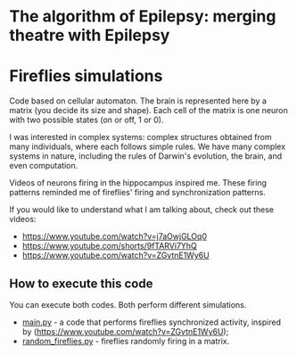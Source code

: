 # The algorithm of Epilepsy: merging theatre with Epilepsy
# Fireflies simulations

Code based on cellular automaton.
The brain is represented here by a matrix (you decide its size and shape). Each cell of the matrix is one neuron with two possible states (on or off, 1 or 0).

I was interested in complex systems: complex structures obtained from many individuals, where each follows simple rules.
We have many complex systems in nature, including the rules of Darwin's evolution, the brain, and even computation.

Videos of neurons firing in the hippocampus inspired me. These firing patterns reminded me of fireflies' firing and synchronization patterns.

If you would like to understand what I am talking about, check out these videos:
- https://www.youtube.com/watch?v=j7aOwjGLOq0
- https://www.youtube.com/shorts/9fTARVi7YhQ
- https://www.youtube.com/watch?v=ZGvtnE1Wy6U 


## How to execute this code

You can execute both codes. Both perform different simulations. 

- [main.py](/Fireflies/main.py) - a code that performs fireflies synchronized activity, inspired by (https://www.youtube.com/watch?v=ZGvtnE1Wy6U);
- [random_fireflies.py](/Fireflies/random_fireflies.py) - fireflies randomly firing in a matrix.
